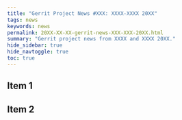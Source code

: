 ```yaml
---
title: "Gerrit Project News #XXX: XXXX-XXXX 20XX"
tags: news
keywords: news
permalink: 20XX-XX-XX-gerrit-news-XXX-XXX-20XX.html
summary: "Gerrit project news from XXXX and XXXX 20XX."
hide_sidebar: true
hide_navtoggle: true
toc: true
---
```


## Item 1

## Item 2

